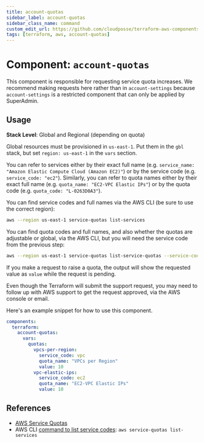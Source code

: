 ```yaml
---
title: account-quotas
sidebar_label: account-quotas
sidebar_class_name: command
custom_edit_url: https://github.com/cloudposse/terraform-aws-components/blob/main/modules/account-quotas/README.md
tags: [terraform, aws, account-quotas]
---
```


# Component: `account-quotas`

This component is responsible for requesting service quota increases. We recommend making requests here rather than in
`account-settings` because `account-settings` is a restricted component that can only be applied by SuperAdmin.

## Usage

**Stack Level**: Global and Regional (depending on quota)

Global resources must be provisioned in `us-east-1`. Put them in the `gbl` stack, but set `region: us-east-1` in the
`vars` section.

You can refer to services either by their exact full name (e.g.
`service_name: "Amazon Elastic Compute Cloud (Amazon EC2)"`) or by the service code (e.g. `service_code: "ec2"`).
Similarly, you can refer to quota names either by their exact full name (e.g. `quota_name: "EC2-VPC Elastic IPs"`) or by
the quota code (e.g. `quota_code: "L-0263D0A3"`).

You can find service codes and full names via the AWS CLI (be sure to use the correct region):

```bash
aws --region us-east-1 service-quotas list-services
```

You can find quota codes and full names, and also whether the quotas are adjustable or global, via the AWS CLI, but you
will need the service code from the previous step:

```bash
aws --region us-east-1 service-quotas list-service-quotas --service-code ec2
```

If you make a request to raise a quota, the output will show the requested value as `value` while the request is
pending.

Even though the Terraform will submit the support request, you may need to follow up with AWS support to get the request
approved, via the AWS console or email.

Here's an example snippet for how to use this component.

```yaml
components:
  terraform:
    account-quotas:
      vars:
        quotas:
          vpcs-per-region:
            service_code: vpc
            quota_name: "VPCs per Region"
            value: 10
          vpc-elastic-ips:
            service_code: ec2
            quota_name: "EC2-VPC Elastic IPs"
            value: 10
```

<!-- prettier-ignore-start -->
<!-- BEGINNING OF PRE-COMMIT-TERRAFORM DOCS HOOK -->
<!-- hello terraform-docs -->
<!-- END OF PRE-COMMIT-TERRAFORM DOCS HOOK -->
<!-- prettier-ignore-end -->

## References

- [AWS Service Quotas](https://docs.aws.amazon.com/general/latest/gr/aws_service_limits.html)
- AWS CLI
  [command to list service codes](https://awscli.amazonaws.com/v2/documentation/api/latest/reference/service-quotas/list-services.html):
  `aws service-quotas list-services`



